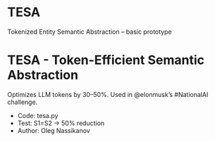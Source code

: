 # TESA
Tokenized Entity Semantic Abstraction – basic prototype
# TESA - Token-Efficient Semantic Abstraction
Optimizes LLM tokens by 30–50%. Used in @elonmusk’s #NationalAI challenge.
- Code: tesa.py
- Test: S1=S2 → 50% reduction
- Author: Oleg Nassikanov